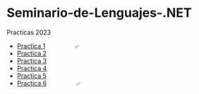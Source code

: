 # Seminario-de-Lenguajes-.NET

Practicas 2023
<br>
  - [Practica 1](/MD's/Practica1.md)   ‎ ‎ ‎ ‎ ‎ ‎ ‎ ‎ ‎ ‎ ‎ ‎ ‎ ‎ ‎ ‎  `✅`
  - [Practica 2](/MD's/Practica1.md)
  - [Practica 3](/MD's/Practica1.md)
  - [Practica 4](/MD's/Practica1.md)
  - [Practica 5](/MD's/Practica1.md)
  - [Practica 6](/MD's/Practica6.md)  ‎ ‎ ‎ ‎ ‎ ‎ ‎ ‎ ‎ ‎ ‎ ‎ ‎ ‎ ‎ ‎   `✅`
